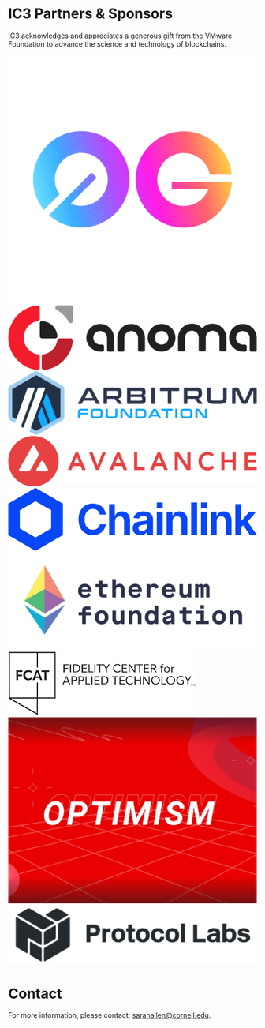 # IC3 Partners & Sponsors

IC3 acknowledges and appreciates a generous gift from the VMware
Foundation to advance the science and technology of blockchains. <br>

<div class="ui center aligned basic segment">
    <div class="ui small images">
	<img class="ui image sponsor logo" id="Zero Gravity Labs" src="images/partners/0G.png">    
	<img class="ui image sponsor logo" id="Anoma Foundation" src="images/partners/Anoma.png">
	<img class="ui image sponsor logo" id="Arbitrum Foundation" src="images/partners/AF navy.png"> 
	<img class="ui image sponsor logo" id="avalabs" src="images/partners/Avalanche.png">
	<img class="ui image sponsor logo" id="chainlink" src="images/partners/Chainlink-New.png">
	<img class="ui image sponsor logo" id="ethereum" src="images/partners/EF 2024.jpeg">
	<img class="ui image sponsor logo" id="fidelity fcat" src="images/partners/FCAT logo.png">
	<img class="ui image sponsor logo" id="optimism" src="images/partners/Optimism.jpg">    
	<img class="ui image sponsor logo" id="protocollabs" src="images/partners/protocol-labs.png">
    </div>
</div>


# Contact

For more information, please contact: [sarahallen@cornell.edu](mailto:sarahallen@cornell.edu).
